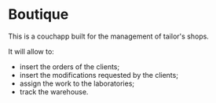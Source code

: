 Boutique
========

This is a couchapp built for the management of tailor's shops.

It will allow to:

* insert the orders of the clients;
* insert the modifications requested by the clients;
* assign the work to the laboratories;
* track the warehouse.
